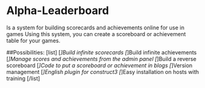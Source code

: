 # Alpha-Leaderboard
Is a system for building scorecards and achievements online for use in games
Using this system, you can create a scoreboard or achievement table for your games.

##Possibilities:
[list]
[*]Build infinite scorecards
[*]Build infinite achievements
[*]Manage scores and achievements from the admin panel
[*]Build a reverse scoreboard
[*]Code to put a scoreboard or achievement in blogs
[*]Version management
[*]English plugin for construct3
[*]Easy installation on hosts with training
[/list]
